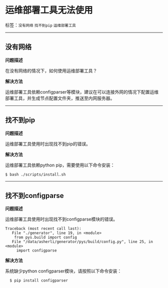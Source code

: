# 运维部署工具无法使用

标签：``没有网络`` ``找不到pip`` ``运维部署工具``

----

## 没有网络
**问题描述**

在没有网络的情况下，如何使用运维部署工具？

**解决方法**

运维部署工具依赖configparser等模块，建议在可以连接外网的情况下配置运维部署工具，并生成节点配置文件夹，推送至内网服务器。
<hr>

## 找不到pip
**问题描述**

运维部署工具使用时出现找不到pip的错误。

**解决方法**

运维部署工具依赖python pip，需要使用以下命令安装：
```
$ bash ./scripts/install.sh
```
<hr>

## 找不到configparse
**问题描述**

运维部署工具使用时出现找不到configparse模块的错误。
```
Traceback (most recent call last):
   File "./generator", line 19, in <module>
    from pys.build import config
   File "/data/asherli/generator/pys/build/config.py", line 25, in <module>
     import configparse
```

**解决方法**

系统缺少python configparser模块，请按照以下命令安装：

```bash
  $ pip install configparser
```